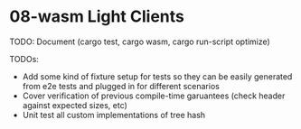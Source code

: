 # 08-wasm Light Clients

TODO: Document (cargo test, cargo wasm, cargo run-script optimize)

TODOs:
* Add some kind of fixture setup for tests so they can be easily generated from e2e tests and plugged in for different scenarios
* Cover verification of previous compile-time garuantees (check header against expected sizes, etc) 
* Unit test all custom implementations of tree hash
